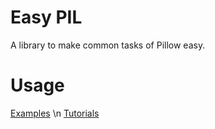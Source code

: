# Easy PIL
A library to make common tasks of Pillow easy.

# Usage
[Examples](https://github.com/shahriyardx/easy-pil/tree/master/examples) \n
[Tutorials](https://youtube.com/playlist?list=PLb_oBhGqAlbT4yVqV0TSXggA8b0lZhGhn)